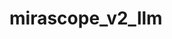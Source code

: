 # mirascope_v2_llm

<Directive
  path="mirascope_v2_llm.calls.decorator.call"
  slug="call_fn"
  canonicalPath="index"
/>

<Directive
  path="mirascope_v2_llm.calls"
  slug="calls"
  canonicalPath="index"
/>

<Directive
  path="mirascope_v2_llm.agents.decorator.agent"
  slug="agent"
  canonicalPath="index"
/>

<Directive
  path="mirascope_v2_llm.agents.agent.Agent"
  slug="agent_cls"
  canonicalPath="index"
/>